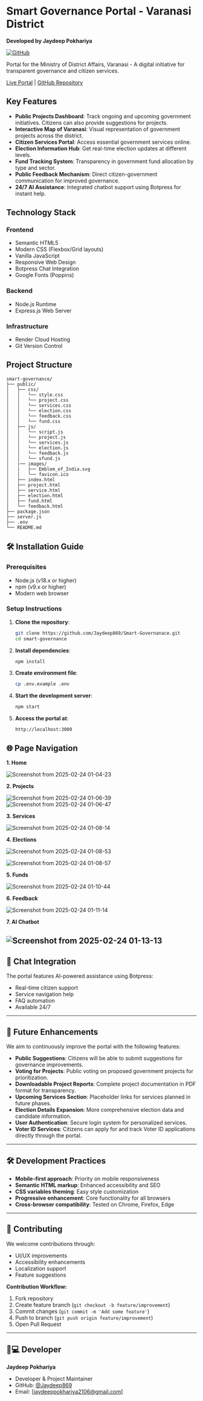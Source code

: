 # Smart Governance Portal - Varanasi District
**Developed by Jaydeep Pokhariya**  

[![GitHub](https://img.shields.io/badge/GitHub-Developer-%23121011.svg?logo=github)](https://github.com/Jaydeep869)

Portal for the Ministry of District Affairs, Varanasi - A digital initiative for transparent governance and citizen services.

[Live Portal](https://smart-governanace.onrender.com/) | [GitHub Repository](https://github.com/Jaydeep869/Smart-Governanace.git)

## Key Features

- **Public Projects Dashboard**: Track ongoing and upcoming government initiatives. Citizens can also provide suggestions for projects.
- **Interactive Map of Varanasi**: Visual representation of government projects across the district.
- **Citizen Services Portal**: Access essential government services online.
- **Election Information Hub**: Get real-time election updates at different levels.
- **Fund Tracking System**: Transparency in government fund allocation by type and sector.
- **Public Feedback Mechanism**: Direct citizen-government communication for improved governance.
- **24/7 AI Assistance**: Integrated chatbot support using Botpress for instant help.

## Technology Stack

### Frontend
- Semantic HTML5
- Modern CSS (Flexbox/Grid layouts)
- Vanilla JavaScript 
- Responsive Web Design
- Botpress Chat Integration
- Google Fonts (Poppins)

### Backend
- Node.js Runtime
- Express.js Web Server

### Infrastructure
- Render Cloud Hosting
- Git Version Control

## Project Structure

```plaintext
smart-governance/
├── public/
│   ├── css/
│   │   └── style.css
│   │   └── project.css
│   │   └── services.css
│   │   └── election.css
│   │   └── feedback.css
│   │   └── fund.css  
│   ├── js/
│   │   └── script.js
│   │   └── project.js
│   │   └── services.js
│   │   └── election.js
│   │   └── feedback.js
│   │   └── sfund.js
│   |── images/
│   |   ├── Emblem_of_India.svg
│   |   └── favicon.ico
│   ├── index.html
│   ├── project.html
│   ├── service.html
│   ├── election.html
│   ├── fund.html
│   └── feedback.html
├── package.json
├── server.js
├── .env
└── README.md
```

## 🛠️ Installation Guide

### Prerequisites
- Node.js (v18.x or higher)
- npm (v9.x or higher)
- Modern web browser


### Setup Instructions
1. **Clone the repository**:
   ```bash
   git clone https://github.com/Jaydeep869/Smart-Governanace.git
   cd smart-governance
   ```

2. **Install dependencies**:
   ```bash
   npm install
   ```
3. **Create environment file**:
   ```bash
   cp .env.example .env
   ```
4. **Start the development server**:
   ```bash
   npm start
   ```
5. **Access the portal at**:
   ```http
   http://localhost:3000
   ```


## 🌐 Page Navigation


**1. Home**

![Screenshot from 2025-02-24 01-04-23](https://github.com/user-attachments/assets/c7db899b-370e-4927-9e9a-f06a02add20d)


**2. Projects**

![Screenshot from 2025-02-24 01-06-39](https://github.com/user-attachments/assets/c67c72f5-3e22-4121-8c64-2675901c6532)
![Screenshot from 2025-02-24 01-06-47](https://github.com/user-attachments/assets/a2d453a3-47aa-4a7d-b054-839ef74ba053)


**3. Services**

![Screenshot from 2025-02-24 01-08-14](https://github.com/user-attachments/assets/c3405f44-32b8-4d39-91b4-f14bfaf5f50b)


**4. Elections**

![Screenshot from 2025-02-24 01-08-53](https://github.com/user-attachments/assets/e689ada9-0d4b-4782-b9c3-a3581ec941e0)

![Screenshot from 2025-02-24 01-08-57](https://github.com/user-attachments/assets/4494c997-4c62-4a5b-b6e8-62e051624ade)


**5. Funds**

![Screenshot from 2025-02-24 01-10-44](https://github.com/user-attachments/assets/abaa5b1e-1c1e-4c44-9206-25a6ffca30bf)


**6. Feedback**

![Screenshot from 2025-02-24 01-11-14](https://github.com/user-attachments/assets/96fd7805-ee29-45bf-b56c-f2e569afffe0)


**7. AI Chatbot**

![Screenshot from 2025-02-24 01-13-13](https://github.com/user-attachments/assets/edd8b224-a565-4445-bce9-c7e5e43a6da0)
---

## 🤖 Chat Integration

The portal features AI-powered assistance using Botpress:
- Real-time citizen support
- Service navigation help
- FAQ automation
- Available 24/7


---

## 🚀 Future Enhancements

We aim to continuously improve the portal with the following features:
- **Public Suggestions**: Citizens will be able to submit suggestions for governance improvements.
- **Voting for Projects**: Public voting on proposed government projects for prioritization.
- **Downloadable Project Reports**: Complete project documentation in PDF format for transparency.
- **Upcoming Services Section**: Placeholder links for services planned in future phases.
- **Election Details Expansion**: More comprehensive election data and candidate information.
- **User Authentication**: Secure login system for personalized services.
- **Voter ID Services**: Citizens can apply for and track Voter ID applications directly through the portal.

---

## 🛠️ Development Practices

- **Mobile-first approach**: Priority on mobile responsiveness
- **Semantic HTML markup**: Enhanced accessibility and SEO
- **CSS variables theming**: Easy style customization
- **Progressive enhancement**: Core functionality for all browsers
- **Cross-browser compatibility**: Tested on Chrome, Firefox, Edge

---

## 🤝 Contributing

We welcome contributions through:
- UI/UX improvements
- Accessibility enhancements
- Localization support
- Feature suggestions

**Contribution Workflow:**
1. Fork repository
2. Create feature branch (`git checkout -b feature/improvement`)
3. Commit changes (`git commit -m 'Add some feature'`)
4. Push to branch (`git push origin feature/improvement`)
5. Open Pull Request

---

## 👨💻 Developer

**Jaydeep Pokhariya**  
- Developer & Project Maintainer  
- GitHub: [@Jaydeep869](https://github.com/Jaydeep869)  
- Email: [jaydeeppokhariya2106@gmail.com]


